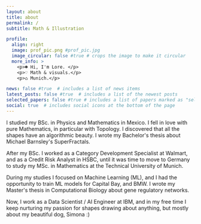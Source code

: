 ```yaml
---
layout: about
title: about
permalink: /
subtitle: Math & Illustration

profile:
  align: right
  image: prof_pic.png #prof_pic.jpg
  image_circular: false #true # crops the image to make it circular
  more_info: >
    <p>☻ Hi, I'm Lore. </p>
    <p>♡ Math & visuals.</p>
    <p>⌂ Munich.</p>

news: false #true  # includes a list of news items
latest_posts: false #true  # includes a list of the newest posts
selected_papers: false #true # includes a list of papers marked as "selected={true}"
social: true  # includes social icons at the bottom of the page
---
```


I studied my BSc. in Physics and Mathematics in Mexico. I fell in love with pure Mathematics, in particular with Topology. I discovered that all the shapes have an algorithmic beauty. I wrote my Bachelor's thesis about Michael Barnsley's SuperFractals.

After my BSc. I worked as a Category Development Specialist at Walmart, and as a Credit Risk Analyst in HSBC, until it was time to move to Germany to study my MSc. in Mathematics at the Technical University of Munich.

During my studies I focused on Machine Learning (ML), and I had the opportunity to train ML models for Capital Bay, and BMW. I wrote my Master's thesis in Computational Biology about gene regulatory networks.

Now, I work as a Data Scientist / AI Engineer at IBM, and in my free time I keep nurturing my passion for shapes drawing about anything, but mostly about my beautiful dog, Simona :)

<!--
Write your biography here. Tell the world about yourself. Link to your favorite [subreddit](http://reddit.com). You can put a picture in, too. The code is already in, just name your picture `prof_pic.jpg` and put it in the `img/` folder.

Put your address / P.O. box / other info right below your picture. You can also disable any of these elements by editing `profile` property of the YAML header of your `_pages/about.md`. Edit `_bibliography/papers.bib` and Jekyll will render your [publications page](/al-folio/publications/) automatically.

Link to your social media connections, too. This theme is set up to use [Font Awesome icons](http://fortawesome.github.io/Font-Awesome/) and [Academicons](https://jpswalsh.github.io/academicons/), like the ones below. Add your Facebook, Twitter, LinkedIn, Google Scholar, or just disable all of them.
-->